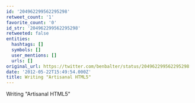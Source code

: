 ```yaml
---
id: '204962299562295298'
retweet_count: '1'
favorite_count: '0'
id_str: '204962299562295298'
retweeted: false
entities:
  hashtags: []
  symbols: []
  user_mentions: []
  urls: []
original_url: https://twitter.com/benbalter/status/204962299562295298
date: '2012-05-22T15:49:54.000Z'
title: Writing "Artisanal HTML5"
---
```


Writing "Artisanal HTML5"